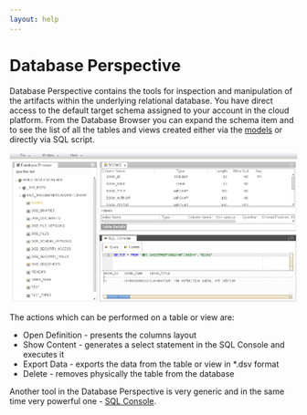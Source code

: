 ```yaml
---
layout: help
---
```


Database Perspective
===

Database Perspective contains the tools for inspection and manipulation of the artifacts within the underlying relational database.
You have direct access to the default target schema assigned to your account in the cloud platform.
From the Database Browser you can expand the schema item and to see the list of all the tables and views created either via the [models](data_structures.html) or directly via SQL script.

![Database Perspective](images/tooling/perspectives/database/database-perspective.png)

The actions which can be performed on a table or view are:

*	Open Definition - presents the columns layout 
*	Show Content - generates a select statement in the SQL Console and executes it
*	Export Data - exports the data from the table or view in *.dsv format
*	Delete - removes physically the table from the database

Another tool in the Database Perspective is very generic and in the same time very powerful one - [SQL Console](sql_console.html).
